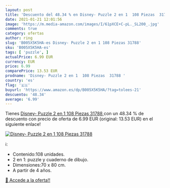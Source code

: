 ```yaml
---
layout: post
title: 'Descuento del 48.34 % en Disney- Puzzle 2 en 1  108 Piezas  31788'
date: 2021-01-21 12:01:56
image: 'https://m.media-amazon.com/images/I/61pXCE+C-pL._SL200_.jpg'
comments: true
category: ofertas
author: ring
slug: 'B005X5K5HA-es Disney- Puzzle 2 en 1 108 Piezas 31788'
sku: 'B005X5K5HA-es'
tags: [ 'puzzle', ]
actualPrice: 6.99 EUR
currency: EUR
price: 6.99
comparePrice: 13.53 EUR
prodname: 'Disney- Puzzle 2 en 1  108 Piezas  31788 '
country: 'es'
flag: '🇪🇸'
buyurl: 'https://www.amazon.es/dp/B005X5K5HA/?tag=tolees-21'
descuento: '48.34'
average: '6.99'
---
```


Tienes [Disney- Puzzle 2 en 1  108 Piezas  31788 ](https://www.amazon.es/dp/B005X5K5HA/?tag=tolees-21) con un 48.34 % de descuento con precio de oferta de 6.99 EUR (original: 13.53 EUR) en el siguiente enlace!

[![Disney- Puzzle 2 en 1  108 Piezas  31788](https://m.media-amazon.com/images/I/61pXCE+C-pL._SL200_.jpg)](https://www.amazon.es/dp/B005X5K5HA/?tag=tolees-21)

ℹ️:

- Contenido:108 unidades.
- 2 en 1: puzzle y cuaderno de dibujo.
- Dimensiones:70 x 80 cm.
- A partir de 4 años.

[🛒 Accede a la oferta!!](https://www.amazon.es/dp/B005X5K5HA/?tag=tolees-21)

